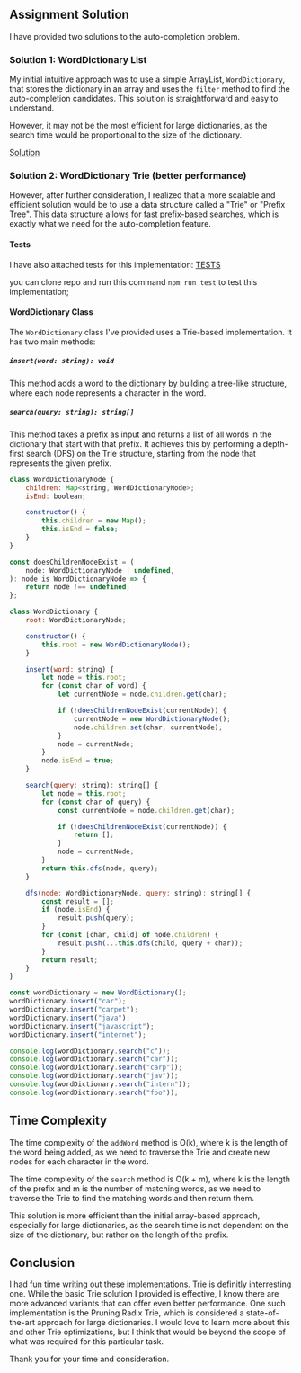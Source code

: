 ## Assignment Solution

I have provided two solutions to the auto-completion problem.

### Solution 1: WordDictionary List

My initial intuitive approach was to use a simple ArrayList, `WordDictionary`, that stores the dictionary in an array and uses the `filter` method to find the auto-completion candidates. This solution is straightforward and easy to understand.

However, it may not be the most efficient for large dictionaries, as the search time would be proportional to the size of the dictionary.

[Solution](https://github.com/someUsernam/autocomplete-task/blob/main/src/wordDictionary-List.ts)

### Solution 2: WordDictionary Trie (better performance)

However, after further consideration, I realized that a more scalable and efficient solution would be to use a data structure called a "Trie" or "Prefix Tree". This data structure allows for fast prefix-based searches, which is exactly what we need for the auto-completion feature.

#### Tests

I have also attached tests for this implementation:
[TESTS](https://github.com/someUsernam/autocomplete-task/blob/main/src/__tests__/wordDictionary-Trie.test.ts)

you can clone repo and run this command `npm run test` to test this implementation;

#### WordDictionary Class

The `WordDictionary` class I've provided uses a Trie-based implementation. It has two main methods:

##### `insert(word: string): void`

This method adds a word to the dictionary by building a tree-like structure, where each node represents a character in the word.

##### `search(query: string): string[]`

This method takes a prefix as input and returns a list of all words in the dictionary that start with that prefix. It achieves this by performing a depth-first search (DFS) on the Trie structure, starting from the node that represents the given prefix.

```javascript
class WordDictionaryNode {
	children: Map<string, WordDictionaryNode>;
	isEnd: boolean;

	constructor() {
		this.children = new Map();
		this.isEnd = false;
	}
}

const doesChildrenNodeExist = (
	node: WordDictionaryNode | undefined,
): node is WordDictionaryNode => {
	return node !== undefined;
};

class WordDictionary {
	root: WordDictionaryNode;

	constructor() {
		this.root = new WordDictionaryNode();
	}

	insert(word: string) {
		let node = this.root;
		for (const char of word) {
			let currentNode = node.children.get(char);

			if (!doesChildrenNodeExist(currentNode)) {
				currentNode = new WordDictionaryNode();
				node.children.set(char, currentNode);
			}
			node = currentNode;
		}
		node.isEnd = true;
	}

	search(query: string): string[] {
		let node = this.root;
		for (const char of query) {
			const currentNode = node.children.get(char);

			if (!doesChildrenNodeExist(currentNode)) {
				return [];
			}
			node = currentNode;
		}
		return this.dfs(node, query);
	}

	dfs(node: WordDictionaryNode, query: string): string[] {
		const result = [];
		if (node.isEnd) {
			result.push(query);
		}
		for (const [char, child] of node.children) {
			result.push(...this.dfs(child, query + char));
		}
		return result;
	}
}

const wordDictionary = new WordDictionary();
wordDictionary.insert("car");
wordDictionary.insert("carpet");
wordDictionary.insert("java");
wordDictionary.insert("javascript");
wordDictionary.insert("internet");

console.log(wordDictionary.search("c"));
console.log(wordDictionary.search("car"));
console.log(wordDictionary.search("carp"));
console.log(wordDictionary.search("jav"));
console.log(wordDictionary.search("intern"));
console.log(wordDictionary.search("foo"));
```
## Time Complexity

The time complexity of the `addWord` method is O(k), where k is the length of the word being added, as we need to traverse the Trie and create new nodes for each character in the word.

The time complexity of the `search` method is O(k + m), where k is the length of the prefix and m is the number of matching words, as we need to traverse the Trie to find the matching words and then return them.

This solution is more efficient than the initial array-based approach, especially for large dictionaries, as the search time is not dependent on the size of the dictionary, but rather on the length of the prefix.

## Conclusion

I had fun time writing out these implementations. Trie is definitly interresting one. While the basic Trie solution I provided is effective, I know there are more advanced variants that can offer even better performance. One such implementation is the Pruning Radix Trie, which is considered a state-of-the-art approach for large dictionaries. I would love to learn more about this and other Trie optimizations, but I think that would be beyond the scope of what was required for this particular task.

Thank you for your time and consideration.
